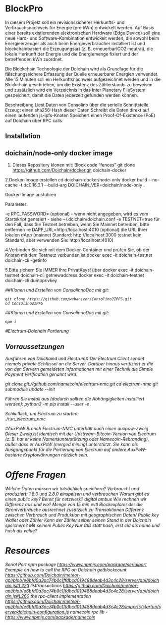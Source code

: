 # BlockPro

In diesem Projekt soll ein revisionssicherer Herkunfts- und Verbrauchsnachweis für Energie (pro 
kWh) entwickelt werden. Auf Basis einer bereits existierenden elektronischen Hardware (Edge 
Device) soll eine neue Hard- und Software-Kombination entwickelt werden, die
sowohl beim Energieerzeuger als auch beim Energieverbraucher installiert ist und 
blockchainbasiert die Erzeugungsart (z. B. erneuerbar/CO2-neutral), die lokale Herkunft der 
Energie und die Energiemenge fixiert und der betreffenden kWh zuordnet.  

Die Blockchain Technologie der Doichain wird als Grundlage für die fälschungssichere Erfassung der Quelle erneuerbarer Energien verwendet. Alle 15 Minuten soll ein Herkunftsnachweis aufgezeichnet werden und in die Blockchain geschrieben, um die Existenz des Zählerstands zu beweisen und zusätzlich wird ein Verzeichnis in das Inter Planetary FileSystem gespeichert, damit die Daten jederzeit gefunden werden können.

Beschreibung
Liest Daten von Consolino über die serielle Schnittstelle
Erzeugt einen sha256-Hash dieser Daten
Schreibt die Daten direkt auf einen laufenden js-ipfs-Knoten
Speichert einen Proof-Of-Existence (PoE) auf Doichain über RPC calls


## Installation

## doichain/node-only docker image

1. Dieses Repository klonen mit: 
Block code “fences”
  git clone https://github.com/Doichain/docker.git doichain-docker

2.Docker-Image erstellen 
cd doichain-docker/node-only
docker build --no-cache -t dc0.16.3.1 --build-arg DOICHAIN_VER=doichain/node-only .

Docker-Image ausführen

Parameter:

-e RPC_PASSWORD= (optional) - wenn nicht angegeben, wird es vom Startskript generiert - siehe ~/.doichain/doichain.conf
-e TESTNET=true für den Fall, dass Sie Testnet betreiben, wenn Sie Mainnet betreiben, bitte entfernen
-e DAPP_URL=http://localhost:4010 (optional) die URL Ihrer lokalen dApp (mainnet Standard: http://localhost:3000 testnet kein Standard, aber verwenden Sie: http://localhost:4010)

4.Verbinden Sie sich mit dem Docker-Container und prüfen Sie, ob der Knoten mit dem Testnetz verbunden ist
docker exec -it doichain-testnet doichain-cli -getinfo

5.Bitte sichern Sie IMMER Ihre PrivatKeys! über
docker exec -it doichain-testnet doichain-cli getnewaddress
docker exec -it doichain-testnet doichain-cli dumpprivkey <address>

    
##Klonen und Erstellen von ConsolinnoDoc mit git:
  
    git clone https://github.com/webanizer/Consolino2IPFS.git
    cd Consolino2IPFS
    
##Klonen und Erstellen von ConsolinnoDoc mit git:

    npm i

    
    
#Electrum-Doichain Portierung
   
## Vorraussetzungen
Ausführen von Doichaind und ElectrumX
Der Electrum Client sendet niemals private Schlüssel an die Server. Darüber hinaus verifiziert er die von den Servern gemeldeten Informationen mit einer Technik die Simple Payment Verification genannt wird.
    
  git clone git://github.com/namecoin/electrum-nmc.git
  cd electrum-nmc
  git submodule update --init
    
Führen Sie install aus (dadurch sollten die Abhängigkeiten installiert werden):
  python3 -m pip install --user -e .
    
    
Schließlich, um Electrum zu starten:  
  ./run_electrum_nmc
    
#AuxPoW Branch
Electrum-NMC unterhält auch einen auxpow-Zweig. Dieser Zweig ist identisch mit der Upstream-Bitcoin-Version von Electrum (z. B. hat er keine Namensunterstützung oder Namecoin-Rebranding), außer dass er AuxPoW (merged mining) unterstützt. Sie kann als Ausgangspunkt für die Portierung von Electrum auf andere AuxPoW-basierte Kryptowährungen nützlich sein.

    
# Offene Fragen
Welche Daten müssen wir tatsächlich speichern? Verbraucht und produziert: 1.8.0 und 2.8.0 einspeisen und verbrauchen
Warum gibt es einen public key? Bereit für netzwerk? digital ambus
Wie rechnen wir Differenz aus und wo? Menge von 15 min evtl Blockexplorer der die Stromverbräuche ausrechnet zusätzlich zu Transaktionen Differenz zwischen Verbrauch und Produktion mit geographischen Daten/ Public key Wallet oder Zähler
Kann der Zähler selber seinen Stand in der Doichain speichern? Mit seinem Public Key
Nur CID statt hash, erst cid als name und hash als value?

# Resources

Serial Port npm package https://www.npmjs.com/package/serialport
Example on how to call the RPC on Doichain
getblockcount https://github.com/Doichain/meteor-api/blob/e6bfd0a3ac74b0c1ffdbcd019488deab4d3c4c28/server/api/doichain.js#L223
listtransactions https://github.com/Doichain/meteor-api/blob/e6bfd0a3ac74b0c1ffdbcd019488deab4d3c4c28/server/api/doichain.js#L260
the rpc-client implementation https://github.com/Doichain/meteor-api/blob/e6bfd0a3ac74b0c1ffdbcd019488deab4d3c4c28/imports/startup/server/doichain-configuration.js
namecoin rpc lib - https://www.npmjs.com/package/namecoin
   













